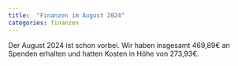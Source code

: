 ```yaml
---
title:  "Finanzen im August 2024"
categories: finanzen
---
```

Der August 2024 ist schon vorbei. Wir haben insgesamt 469,89€ an Spenden erhalten und hatten Kosten in Höhe von 273,93€.
